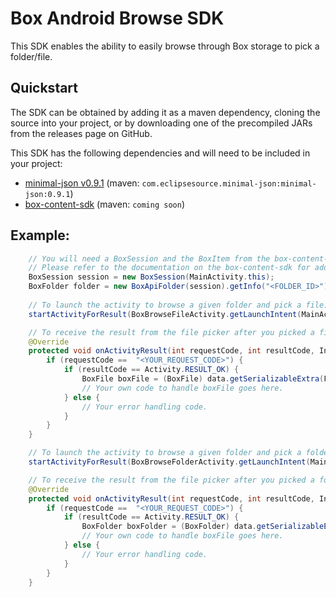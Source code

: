 Box Android Browse SDK
==============
This SDK enables the ability to easily browse through Box storage to pick a folder/file.

Quickstart
--------------
The SDK can be obtained by adding it as a maven dependency, cloning the source into your project, or by downloading one of the precompiled JARs from the releases page on GitHub.

This SDK has the following dependencies and will need to be included in your project:
* [minimal-json v0.9.1](https://github.com/ralfstx/minimal-json) (maven: `com.eclipsesource.minimal-json:minimal-json:0.9.1`)
* [box-content-sdk](https://github.com/box/box-android-content-sdk) (maven: `coming soon`)

Example:
--------------
```java
    // You will need a BoxSession and the BoxItem from the box-content-sdk 
    // Please refer to the documentation on the box-content-sdk for additional details.
    BoxSession session = new BoxSession(MainActivity.this);
    BoxFolder folder = new BoxApiFolder(session).getInfo("<FOLDER_ID>").send();
    
    // To launch the activity to browse a given folder and pick a file:
    startActivityForResult(BoxBrowseFileActivity.getLaunchIntent(MainActivity.this, "<FOLDER_ID>", session), "<YOUR_REQUEST_CODE>");

    // To receive the result from the file picker after you picked a file, implement onActivityResult in your activity:
    @Override
    protected void onActivityResult(int requestCode, int resultCode, Intent data) {
        if (requestCode ==  "<YOUR_REQUEST_CODE>") {
            if (resultCode == Activity.RESULT_OK) {
                BoxFile boxFile = (BoxFile) data.getSerializableExtra(FilePickerActivity.EXTRA_BOX_FILE);
                // Your own code to handle boxFile goes here.
            } else {
                // Your error handling code.
            }
        }
    }

    // To launch the activity to browse a given folder and pick a folder:
    startActivityForResult(BoxBrowseFolderActivity.getLaunchIntent(MainActivity.this, "<FOLDER_ID>", session),  "<YOUR_REQUEST_CODE>");

    // To receive the result from the file picker after you picked a folder, implement onActivityResult in your activity:
    @Override
    protected void onActivityResult(int requestCode, int resultCode, Intent data) {
        if (requestCode ==  "<YOUR_REQUEST_CODE>") {
            if (resultCode == Activity.RESULT_OK) {
                BoxFolder boxFolder = (BoxFolder) data.getSerializableExtra(FolderPickerActivity.EXTRA_BOX_FOLDER);
                // Your own code to handle boxFile goes here.
            } else {
                // Your error handling code.
            }
        }
    }
```
